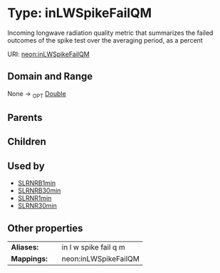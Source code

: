 
# Type: inLWSpikeFailQM


Incoming longwave radiation  quality metric that summarizes the failed outcomes of the spike test over the averaging period, as a percent

URI: [neon:inLWSpikeFailQM](https://data.neonscience.org/inLWSpikeFailQM)


## Domain and Range

None ->  <sub>OPT</sub> [Double](types/Double.md)

## Parents


## Children


## Used by

 * [SLRNRB1min](SLRNRB1min.md)
 * [SLRNRB30min](SLRNRB30min.md)
 * [SLRNR1min](SLRNR1min.md)
 * [SLRNR30min](SLRNR30min.md)

## Other properties

|  |  |  |
| --- | --- | --- |
| **Aliases:** | | in l w spike fail q m |
| **Mappings:** | | neon:inLWSpikeFailQM |

